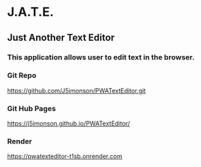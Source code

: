 # J.A.T.E.

## Just Another Text Editor

### This application allows user to edit text in the browser.

### Git Repo
https://github.com/J5imonson/PWATextEditor.git

### Git Hub Pages
https://j5imonson.github.io/PWATextEditor/

### Render
https://pwatexteditor-t1sb.onrender.com
